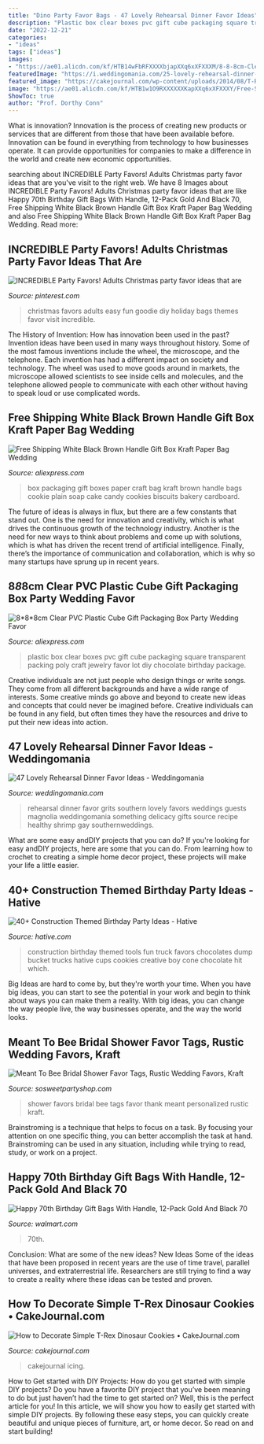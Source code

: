 ```yaml
---
title: "Dino Party Favor Bags - 47 Lovely Rehearsal Dinner Favor Ideas"
description: "Plastic box clear boxes pvc gift cube packaging square transparent packing poly craft jewelry favor lot diy chocolate birthday package"
date: "2022-12-21"
categories:
- "ideas"
tags: ["ideas"]
images:
- "https://ae01.alicdn.com/kf/HTB14wFbRFXXXXbjapXXq6xXFXXXM/8-8-8cm-Clear-PVC-Plastic-Cube-Gift-Packaging-Box-Party-Wedding-Favor-Sweet-Chocolate-Cupcake.jpg"
featuredImage: "https://i.weddingomania.com/25-lovely-rehearsal-dinner-favor-ideas-17-500x682.jpg"
featured_image: "https://cakejournal.com/wp-content/uploads/2014/08/T-Rex-Dinosaur-Cookies-e1407045425515.jpg"
image: "https://ae01.alicdn.com/kf/HTB1w1O9RXXXXXXKapXXq6xXFXXXY/Free-Shipping-White-Black-Brown-Handle-Gift-Box-Kraft-Paper-Bag-Wedding-Favor-Candy-Boxes-Craft.jpg"
ShowToc: true
author: "Prof. Dorthy Conn"
---
```



What is innovation?
Innovation is the process of creating new products or services that are different from those that have been available before. Innovation can be found in everything from technology to how businesses operate. It can provide opportunities for companies to make a difference in the world and create new economic opportunities.

	

		
searching about INCREDIBLE Party Favors! Adults Christmas party favor ideas that are you've visit to the right web. We have 8 Images about INCREDIBLE Party Favors! Adults Christmas party favor ideas that are like Happy 70th Birthday Gift Bags With Handle, 12-Pack Gold And Black 70, Free Shipping White Black Brown Handle Gift Box Kraft Paper Bag Wedding and also Free Shipping White Black Brown Handle Gift Box Kraft Paper Bag Wedding. Read more:
		
    
## INCREDIBLE Party Favors! Adults Christmas Party Favor Ideas That Are

<img loading=lazy src="https://i.pinimg.com/736x/0a/78/67/0a7867f2b62c939e1dc04f4963760c02.jpg" onerror="this.onerror=null;this.src='https://tse2.mm.bing.net/th?id=OIP.NTn3rf6MFS1kNKafVxBLkwHaPG&amp;pid=15.1';" alt="INCREDIBLE Party Favors! Adults Christmas party favor ideas that are">

_Source: pinterest.com_

>christmas favors adults easy fun goodie diy holiday bags themes favor visit incredible. 

	

The History of Invention: How has innovation been used in the past?
Invention ideas have been used in many ways throughout history. Some of the most famous inventions include the wheel, the microscope, and the telephone. Each invention has had a different impact on society and technology. The wheel was used to move goods around in markets, the microscope allowed scientists to see inside cells and molecules, and the telephone allowed people to communicate with each other without having to speak loud or use complicated words.

    
## Free Shipping White Black Brown Handle Gift Box Kraft Paper Bag Wedding

<img loading=lazy src="https://ae01.alicdn.com/kf/HTB1w1O9RXXXXXXKapXXq6xXFXXXY/Free-Shipping-White-Black-Brown-Handle-Gift-Box-Kraft-Paper-Bag-Wedding-Favor-Candy-Boxes-Craft.jpg" onerror="this.onerror=null;this.src='https://tse1.mm.bing.net/th?id=OIP.V-XTUi6XjgtsMxDWZ9WvkgHaHa&amp;pid=15.1';" alt="Free Shipping White Black Brown Handle Gift Box Kraft Paper Bag Wedding">

_Source: aliexpress.com_

>box packaging gift boxes paper craft bag kraft brown handle bags cookie plain soap cake candy cookies biscuits bakery cardboard. 

	

The future of ideas is always in flux, but there are a few constants that stand out. One is the need for innovation and creativity, which is what drives the continuous growth of the technology industry. Another is the need for new ways to think about problems and come up with solutions, which is what has driven the recent trend of artificial intelligence. Finally, there’s the importance of communication and collaboration, which is why so many startups have sprung up in recent years.

    
## 8*8*8cm Clear PVC Plastic Cube Gift Packaging Box Party Wedding Favor

<img loading=lazy src="https://ae01.alicdn.com/kf/HTB14wFbRFXXXXbjapXXq6xXFXXXM/8-8-8cm-Clear-PVC-Plastic-Cube-Gift-Packaging-Box-Party-Wedding-Favor-Sweet-Chocolate-Cupcake.jpg" onerror="this.onerror=null;this.src='https://tse3.mm.bing.net/th?id=OIP.ujgcV9i2mQvlYX3AWePa8wHaHa&amp;pid=15.1';" alt="8*8*8cm Clear PVC Plastic Cube Gift Packaging Box Party Wedding Favor">

_Source: aliexpress.com_

>plastic box clear boxes pvc gift cube packaging square transparent packing poly craft jewelry favor lot diy chocolate birthday package. 

	

Creative individuals are not just people who design things or write songs. They come from all different backgrounds and have a wide range of interests. Some creative minds go above and beyond to create new ideas and concepts that could never be imagined before. Creative individuals can be found in any field, but often times they have the resources and drive to put their new ideas into action.

    
## 47 Lovely Rehearsal Dinner Favor Ideas - Weddingomania

<img loading=lazy src="https://i.weddingomania.com/25-lovely-rehearsal-dinner-favor-ideas-17-500x682.jpg" onerror="this.onerror=null;this.src='https://tse4.mm.bing.net/th?id=OIP.7BULGAVXSYXTczZBN66HKQHaKG&amp;pid=15.1';" alt="47 Lovely Rehearsal Dinner Favor Ideas - Weddingomania">

_Source: weddingomania.com_

>rehearsal dinner favor grits southern lovely favors weddings guests magnolia weddingomania something delicacy gifts source recipe healthy shrimp gay southernweddings. 

	

What are some easy andDIY projects that you can do?
If you're looking for easy andDIY projects, here are some that you can do. From learning how to crochet to creating a simple home decor project, these projects will make your life a little easier.

    
## 40+ Construction Themed Birthday Party Ideas - Hative

<img loading=lazy src="https://hative.com/wp-content/uploads/2015/06/construction-birthday-party/37-construction-themed-birthday-party.jpg" onerror="this.onerror=null;this.src='https://tse3.mm.bing.net/th?id=OIP.UgfeAcTSFX2iv97Xi2fV_QHaKX&amp;pid=15.1';" alt="40+ Construction Themed Birthday Party Ideas - Hative">

_Source: hative.com_

>construction birthday themed tools fun truck favors chocolates dump bucket trucks hative cups cookies creative boy cone chocolate hit which. 

	

Big Ideas are hard to come by, but they're worth your time. When you have big ideas, you can start to see the potential in your work and begin to think about ways you can make them a reality. With big ideas, you can change the way people live, the way businesses operate, and the way the world looks.

    
## Meant To Bee Bridal Shower Favor Tags, Rustic Wedding Favors, Kraft

<img loading=lazy src="https://sosweetpartyshop.com/wp-content/uploads/2018/07/meant-to-bee-bridal-shower-favor-tags-rustic-wedding-favors-kraft-favor-tags-thank-you-tags-party-favors-personalized-favor-set-of-12-5b5676ce.jpg" onerror="this.onerror=null;this.src='https://tse1.mm.bing.net/th?id=OIP.a8EDrsbVYjjiXa3GetpcJQHaLJ&amp;pid=15.1';" alt="Meant To Bee Bridal Shower Favor Tags, Rustic Wedding Favors, Kraft">

_Source: sosweetpartyshop.com_

>shower favors bridal bee tags favor thank meant personalized rustic kraft. 

	

Brainstroming is a technique that helps to focus on a task. By focusing your attention on one specific thing, you can better accomplish the task at hand. Brainstroming can be used in any situation, including while trying to read, study, or work on a project.

    
## Happy 70th Birthday Gift Bags With Handle, 12-Pack Gold And Black 70

<img loading=lazy src="https://i5.walmartimages.com/asr/abd04755-88cf-42a6-b3c4-61bf2d4c5665.37d1187a083918561cec66ac44e290f0.jpeg" onerror="this.onerror=null;this.src='https://tse1.mm.bing.net/th?id=OIP.I86MDfRN1xg4XLzwVRpndwHaPi&amp;pid=15.1';" alt="Happy 70th Birthday Gift Bags With Handle, 12-Pack Gold And Black 70">

_Source: walmart.com_

>70th. 

	

Conclusion: What are some of the new ideas?
New Ideas
Some of the ideas that have been proposed in recent years are the use of time travel, parallel universes, and extraterrestrial life. Researchers are still trying to find a way to create a reality where these ideas can be tested and proven.

    
## How To Decorate Simple T-Rex Dinosaur Cookies • CakeJournal.com

<img loading=lazy src="https://cakejournal.com/wp-content/uploads/2014/08/T-Rex-Dinosaur-Cookies-e1407045425515.jpg" onerror="this.onerror=null;this.src='https://tse2.mm.bing.net/th?id=OIP.3F8U4ZLar5yszzKWZyU6FgHaKX&amp;pid=15.1';" alt="How to Decorate Simple T-Rex Dinosaur Cookies • CakeJournal.com">

_Source: cakejournal.com_

>cakejournal icing. 

	

How to Get started with DIY Projects: How do you get started with simple DIY projects?
Do you have a favorite DIY project that you’ve been meaning to do but just haven’t had the time to get started on? Well, this is the perfect article for you! In this article, we will show you how to easily get started with simple DIY projects. By following these easy steps, you can quickly create beautiful and unique pieces of furniture, art, or home decor. So read on and start building!

